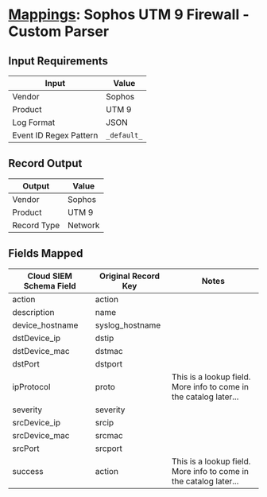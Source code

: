 # [Mappings](README.md): Sophos UTM 9 Firewall - Custom Parser

## Input Requirements

|Input|Value|
|-----|-----|
|Vendor|Sophos|
|Product|UTM 9|
|Log Format|JSON|
|Event ID Regex Pattern|`_default_`|

## Record Output

|Output|Value|
|------|-----|
|Vendor|Sophos|
|Product|UTM 9|
|Record Type|Network|

## Fields Mapped

|Cloud SIEM Schema Field|Original Record Key|Notes|
|-----------------------|-------------------|-----|
|action|action||
|description|name||
|device_hostname|syslog_hostname||
|dstDevice_ip|dstip||
|dstDevice_mac|dstmac||
|dstPort|dstport||
|ipProtocol|proto|This is a lookup field. More info to come in the catalog later...|
|severity|severity||
|srcDevice_ip|srcip||
|srcDevice_mac|srcmac||
|srcPort|srcport||
|success|action|This is a lookup field. More info to come in the catalog later...|

